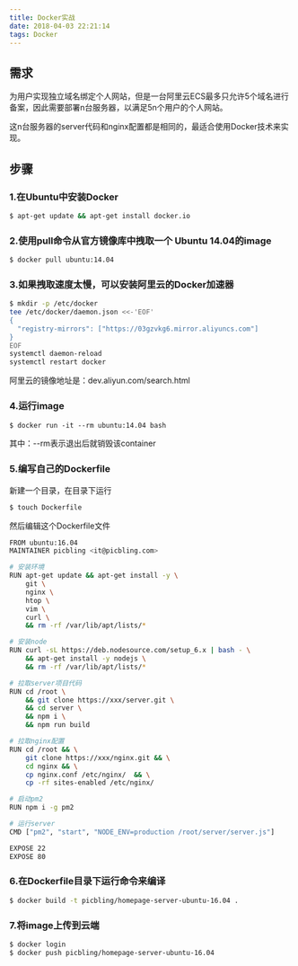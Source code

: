 ```yaml
---
title: Docker实战
date: 2018-04-03 22:21:14
tags: Docker
---
```

## 需求
为用户实现独立域名绑定个人网站，但是一台阿里云ECS最多只允许5个域名进行备案，因此需要部署n台服务器，以满足5n个用户的个人网站。

这n台服务器的server代码和nginx配置都是相同的，最适合使用Docker技术来实现。

## 步骤
### 1.在Ubuntu中安装Docker
``` bash
$ apt-get update && apt-get install docker.io
```

### 2.使用pull命令从官方镜像库中拽取一个 Ubuntu 14.04的image
``` bash
$ docker pull ubuntu:14.04
```
### 3.如果拽取速度太慢，可以安装阿里云的Docker加速器
``` bash
$ mkdir -p /etc/docker
tee /etc/docker/daemon.json <<-'EOF'
{
  "registry-mirrors": ["https://03gzvkg6.mirror.aliyuncs.com"]
}
EOF
systemctl daemon-reload
systemctl restart docker
```
阿里云的镜像地址是：dev.aliyun.com/search.html

### 4.运行image
``` bash
$ docker run -it --rm ubuntu:14.04 bash 
```
其中：--rm表示退出后就销毁该container

### 5.编写自己的Dockerfile
新建一个目录，在目录下运行
``` bash
$ touch Dockerfile
```
然后编辑这个Dockerfile文件
``` bash
FROM ubuntu:16.04
MAINTAINER picbling <it@picbling.com>

# 安装环境
RUN apt-get update && apt-get install -y \
    git \
    nginx \
    htop \
    vim \
    curl \
    && rm -rf /var/lib/apt/lists/*

# 安装node
RUN curl -sL https://deb.nodesource.com/setup_6.x | bash - \
    && apt-get install -y nodejs \
    && rm -rf /var/lib/apt/lists/*

# 拉取server项目代码
RUN cd /root \
    && git clone https://xxx/server.git \
    && cd server \
    && npm i \
    && npm run build

# 拉取nginx配置
RUN cd /root && \
    git clone https://xxx/nginx.git && \
    cd nginx && \
    cp nginx.conf /etc/nginx/  && \
    cp -rf sites-enabled /etc/nginx/

# 启动pm2
RUN npm i -g pm2

# 运行server
CMD ["pm2", "start", "NODE_ENV=production /root/server/server.js"]

EXPOSE 22
EXPOSE 80
```

### 6.在Dockerfile目录下运行命令来编译
``` bash
$ docker build -t picbling/homepage-server-ubuntu-16.04 .
```

### 7.将image上传到云端
``` bash
$ docker login
$ docker push picbling/homepage-server-ubuntu-16.04
```
